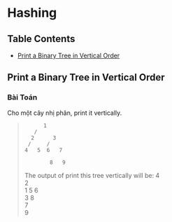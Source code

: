 # Hashing 
## Table Contents
   - [Print a Binary Tree in Vertical Order](#Print-a-Binary-Tree-in-Vertical-Order)
   
## Print a Binary Tree in Vertical Order
### Bài Toán
Cho một cây nhị phân, print it vertically. 
>           1
>        /    
>       2      3
>      /     / 
>     4   5  6   7
>                
>             8   9 
>              
>
> The output of print this tree vertically will be:
> 4 <br/>
> 2 <br/>
> 1 5 6 <br/>
> 3 8 <br/>
> 7 <br/>
> 9 <br/>
